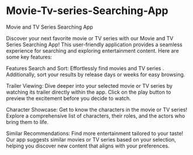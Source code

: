 # Movie-Tv-series-Searching-App
Movie and TV Series Searching App

Discover your next favorite movie or TV series with our Movie and TV Series Searching App! This user-friendly application provides a seamless experience for searching and exploring entertainment content. Here are some key features:

Features
Search and Sort: Effortlessly find movies and TV series . Additionally, sort your results by release days or weeks for easy browsing.

Trailer Viewing: Dive deeper into your selected movie or TV series by watching its trailer directly within the app. Click on the play button to preview the excitement before you decide to watch.

Character Showcase: Get to know the characters in the movie or TV series! Explore a comprehensive list of characters, their roles, and the actors who bring them to life.

Similar Recommendations: Find more entertainment tailored to your taste! Our app suggests similar movies or TV series based on your selection, helping you discover new content that aligns with your preferences.
